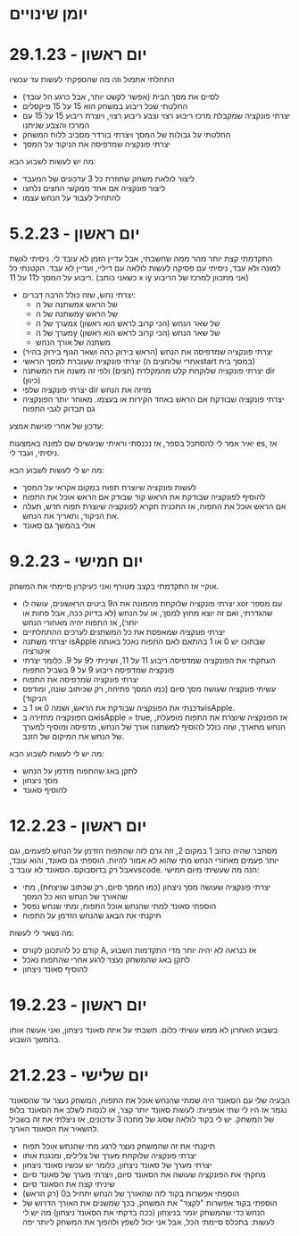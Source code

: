 # יומן שינויים
# 29.1.23 - יום ראשון
 התחלתי אתמול וזה מה שהספקתי לעשות עד עכשיו
 - לסיים את מסך הבית (אפשר לקשט יותר, אבל כרגע הל עובד)
 - החלטתי שכל ריבוע במשחק הוא 15 על 15 פיקסלים
 - יצרתי פונקציה שמקבלת מרכז ריבוע רצוי וצבע ריבוע רצוי, ויוצרת ריבוע 15 על 15 עם המרכז והצבע שניתנו
 - החלטתי על גבולות של המסך ויצרתי בורדר מסביב ללוח המשחק
 - יצרתי פונקציה שמדפיסה את הניקוד על המסך
 
 מה יש לעשות לשבוע הבא:
 - ליצור לולאת משחק שחוזרת כל 3 עדכונים של המעבד
 - ליצור פונקציה אם אחד ממקשי החצים נלחצו
 - להתחיל לעבוד על הנחש עצמו
 # 5.2.23 - יום ראשון
 התקדמתי קצת יותר מהר ממה שחשבתי, אבל עדיין הזמן לא עובד לי. ניסיתי לגשת למונה ולא עבד, ניסיתי עם פסיקה לעשות לולאה עם דיליי, ועדיין לא עבד. הקטנתי כל ריבוע על המסך ל11 על 11. (כשאני כותב x וy אני מתכוון למרכז של הריבוע)
 - יצרתי נחש, שזה כולל הרבה דברים: 
   - משתנה של הx של הראש
   - משתנה של הy של הראש
   - מערך של הx של שאר הנחש (הכי קרוב לראש הוא ראשון)
   - מערך של הy של שאר הנחש (הכי קרוב לראש הוא ראשון)
   - משתנה של אורך הנחש
 - יצרתי פונקציה שמדפיסה את הנחש (הראש בירוק כהה ושאר הגוף בירוק בהיר)
 - יצרתי פונקציה שעוברת למסך הראשי (אחרי שלוחצים הstart במסך בית)
 - יצרתי פונקציה שלוקחת קלט מהמקלדת (חצים) ולפי זה משנה את המשתנה dir (כיוון)
 - יצרתי פונקציה שלפי dir מזיזה את הנחש
 - יצרתי פונקציה שבודקת אם הראש באחד הקירות או בעצמו. מאוחר יותר הפונקציה גם תבדוק לגבי התפוח

עדכון של אחרי פגישת אמצע:

יאיר אמר לי להסתכל בספר, אז נכנסתי וראיתי שניגשים שם למונה באמצעות es, אז ניסיתי, ועבד לי.

מה יש לי לעשות לשבוע הבא:
- לעשות פונקציה שיוצרת תפוח במקום אקראי על המסך
- להוסיף לפונקציה שבודקת את הראש קוד שבודק אם הראש אוכל את התפוח
- אם הראש אוכל את התפוח, אז התכנית תקרא לפונקציה שיוצרת תפוח חדש, תעלה את הניקוד, ותאריך את הנחש.
- אולי בהמשך גם סאונד
# 9.2.23 - יום חמישי
אוקיי אז התקדמתי בקצב מטורף ואני כעיקרון סיימתי את המשחק.
 - יצרתי פונקציה שלוקחת מהמונה את ה9 ביטים הראשונים, עושה לו xor עם מספר שהגדרתי, ואם זה יוצא מחוץ למסך, או על הנחש (לא בדיוק ככה, אבל פחות או יותר), אז 
התפוח יהיה מאחורי הנחש
 - יצרתי פונקציה שמאפסת את כל המשתנים לערכים ההתחלתיים
 - יצרתי משתנה isApple שבתוכו יש 0 או 1 בהתאם לאם התפוח נאכל באותה איטרציה
 - העתקתי את הפונקציה שמדפיסה ריבוע 11 על 11, ושיניתי ל9 על 9. כלומר יצרתי פונקציה שמדפיסה ריבוע 9 על 9 בשביל התפוח
 - יצרתי פונקציה שמדפיסה את התפוח
 - עשיתי פונקציה שעושה מסך סיום (כמו המסך פתיחה, רק שכיתוב שונה, ומודפס הניקוד)
 - עדכנתי את הפונקציה שבודקת את הראש, ושמה 0 או 1 בisApple.
 - אם הפונקציה מחזירה בisApple = true, אז הפונקציה שיוצרת את התפוח מופעלת, הנחש מתארך, שזה כולל להוסיף למשתנה אורך של הנחש, מדפיסה ומוסיף למערך של הנחש את המיקום של הזנב.
 
מה יש לי לעשות לשבוע הבא:
- לתקן באג שהתפוח מזדמן על הנחש
- מסך ניצחון
- להוסיף סאונד
# 12.2.23 - יום ראשון
מסתבר שהיה כתוב 1 במקום 2, וזה גרם לזה שהתפוח הזדמן על הנחש לפעמים, וגם יותר פעמים מאחורי הנחש מתי שהוא לא אמור להיות. הוספתי גם סאונד, והוא עובד, אבל רק בדוסבוקס. הסאונד לא עובד בvscode. הנה מה שעשיתי מיום חמישי:
 - יצרתי פונקציה שעושה מסך ניצחון (כמו המסך סיום, רק שכתוב שניצחת), מתי שהאורך של הנחש הוא כל המסך
 - הוספתי סאונד למתי שהנחש אוכל התפוח, ומתי שנחש נפסל
 - תיקנתי את הבאג שהנחש הזדמן על התפוח

מה נשאר לי לעשות:

- קודם כל להתכונן לקורס A, אז כנראה לא יהיה יותר מדי התקדמות השבוע
- לתקן באג שהמשחק נעצר לרגע אחרי שהתפוח נאכל
- להוסיף סאונד ניצחון
# 19.2.23 - יום ראשון
בשבוע האחרון לא ממש עשיתי כלום. חשבתי על איזה סאונד ניצחון, ואני אעשה אותו בהמשך השבוע.
# 21.2.23 - יום שלישי
הבעיה שלי עם הסאונד היה שמתי שהנחש אוכל את התפוח, המשחק נעצר עד שהסאונד נגמר אז היו לי שתי אופציות: לעשות סאונד יותר קצר, או לנסות לשלב את הסאונד בלופ של המשחק.
יש לי בקוד לולאה שסוג של מחכה 3 עדכונים, אז ניצלתי את זה בשביל להשאיר את הסאונד הארוך.
- תיקנתי את זה שהמשחק נעצר לרגע מתי שהנחש אוכל תפוח
- יצרתי פונקציה שלוקחת מערך של צלילים, ומנגנת אותו
- יצרתי מערך של סאונד ניצחון, כלומר יש עכשיו סאונד ניצחון
- מחקתי את הפונקציה שעושה את הסאונד סיום, ויצרתי מערך של סאונד סיום
- שיניתי קצת את הסאונד סיום
- הוספתי אפשרות בקוד לזה שהאורך של הנחש יתחיל ב0 (רק הראש)
- הוספתי בקוד אפשרות "לקצר" את המשחק, בכך שמשנים את האורך הדרוש של הנחש כדי שהמשחק יגמר בניצחון (ככה בדקתי את הסאונד ניצחון)
מה יש לי לעשות:
בתכלס סיימתי הכל, אבל אני יכול לשפץ ולהפוך את המשחק ליותר יפה

